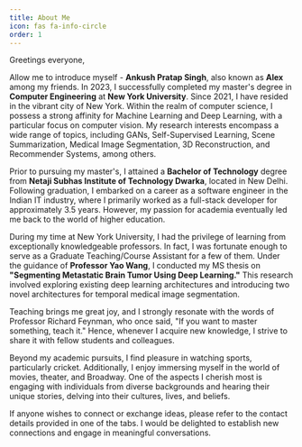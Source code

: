 ```yaml
---
title: About Me
icon: fas fa-info-circle
order: 1
---
```


Greetings everyone,

Allow me to introduce myself - **Ankush Pratap Singh**, also known as **Alex** among my friends. In 2023, I successfully completed my master's degree in **Computer Engineering** at **New York University**. Since 2021, I have resided in the vibrant city of New York. Within the realm of computer science, I possess a strong affinity for Machine Learning and Deep Learning, with a particular focus on computer vision. My research interests encompass a wide range of topics, including GANs, Self-Supervised Learning, Scene Summarization, Medical Image Segmentation, 3D Reconstruction, and Recommender Systems, among others.

Prior to pursuing my master's, I attained a **Bachelor of Technology** degree from **Netaji Subhas Institute of Technology Dwarka**, located in New Delhi. Following graduation, I embarked on a career as a software engineer in the Indian IT industry, where I primarily worked as a full-stack developer for approximately 3.5 years. However, my passion for academia eventually led me back to the world of higher education.

During my time at New York University, I had the privilege of learning from exceptionally knowledgeable professors. In fact, I was fortunate enough to serve as a Graduate Teaching/Course Assistant for a few of them. Under the guidance of **Professor Yao Wang**, I conducted my MS thesis on **"Segmenting Metastatic Brain Tumor Using Deep Learning."** This research involved exploring existing deep learning architectures and introducing two novel architectures for temporal medical image segmentation.

Teaching brings me great joy, and I strongly resonate with the words of Professor Richard Feynman, who once said, "If you want to master something, teach it." Hence, whenever I acquire new knowledge, I strive to share it with fellow students and colleagues.

Beyond my academic pursuits, I find pleasure in watching sports, particularly cricket. Additionally, I enjoy immersing myself in the world of movies, theater, and Broadway. One of the aspects I cherish most is engaging with individuals from diverse backgrounds and hearing their unique stories, delving into their cultures, lives, and beliefs.

If anyone wishes to connect or exchange ideas, please refer to the contact details provided in one of the tabs. I would be delighted to establish new connections and engage in meaningful conversations.






